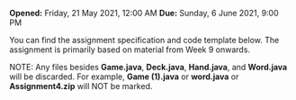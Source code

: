 **Opened:** Friday, 21 May 2021, 12:00 AM 
**Due:** Sunday, 6 June 2021, 9:00 PM

You can find the assignment specification and code template below. The assignment is primarily based on material from Week 9 onwards.

NOTE: Any files besides **Game.java**, **Deck.java**, **Hand.java**, and **Word.java** will be discarded. For example, **Game (1).java** or **word.java** or **Assignment4.zip** will NOT be marked.
